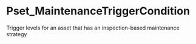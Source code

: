 # Pset_MaintenanceTriggerCondition

Trigger levels for an asset that has an inspection-based maintenance strategy
